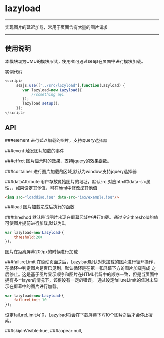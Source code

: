 # lazyload

---

实现图片的延迟加载，常用于页面含有大量的图片请求

---

## 使用说明
本模块现为CMD的模块形式，使用者可通过seajs在页面中进行模块加载。

实例代码
```js
<script>
     seajs.use(["../src/lazyload"],function(Lazyload) {
        var lazyload=new Lazyload({
            //something api
        });
        lazyload.setup();
     });
</script>
```
## API
###element
进行延迟加载的图片，支持jquery选择器

###event
触发图片加载的事件

###effect
图片显示时的效果，支持jquery的效果函数。

###container
进行图片加载的区域,默认为window,支持jquery选择器

###dataAttribute
用户存放原始图片的地址，默认src,对应html中data-src属性，，如果设定其他值，可在html中修改成其他值
```html
<img src="loadding.jpg" data-src="img/example.jpg"/>
```
###load
图片加载完成后执行的函数

###threshod
默认是当图片出现在屏幕区域中进行加载。通过设定threshold的值可使图片提前进行加载,默认为0。
```js
var lazyload=new Lazyload({
    threshold:200
});
```
图片在距离屏幕200px的时候进行加载

###failureLimit
在滚动页面之后，Lazyload默认对未加载的图片进行循环操作，在循环中判定图片是否已见到。默认循环是在第一张屏幕下方的图片加载完成
之后停止。这是基于图片显示顺序和图片在HTML代码中的顺序一致，但是当页面中拥有多个layer的情况下，该假设有一定的错误。
通过设定failureLimit的值对未显示在屏幕中的图片进行加载。
```js
var lazyload=new Lazyload({
    failureLimit:10
});
```
设定failureLimit为10，Lazyload将会在下载屏幕下方10个图片之后才会停止搜索。

###skipInVisible:true,
###appear:null,

